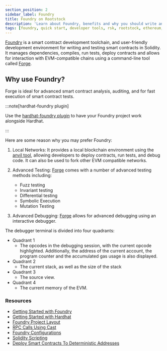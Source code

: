 ```yaml
---
section_position: 2 
sidebar_label: Foundry
title: Foundry on Rootstock
description: 'Learn about Foundry, benefits and why you should write and deploy smart contracts on Rootstock using Foundry.'
tags: [foundry, quick start, developer tools, rsk, rootstock, ethereum, dApps, smart contracts]
---
```


[Foundry](https://book.getfoundry.sh) is a smart contract development toolchain, and user-friendly development environment for writing and testing smart contracts in Solidity. It manages dependencies, compiles, run tests, deploy contracts and allows for interaction with EVM-compatible chains using a command-line tool called [Forge](https://book.getfoundry.sh/forge/). 

## Why use Foundry?

Forge is ideal for advanced smart contract analysis, auditing, and for fast execution of smart contract tests. 

:::note[hardhat-foundry plugin]

Use the [hardhat-foundry plugin](https://hardhat.org/hardhat-runner/plugins/nomicfoundation-hardhat-foundry) to have your Foundry project work alongside Hardhat. 

:::

Here are some reason why you may prefer Foundry:

1. Local Networks: 
It provides a local blockchain environment using the [anvil tool](https://book.getfoundry.sh/reference/anvil/), allowing developers to deploy contracts, run tests, and debug code. It can also be used to fork other EVM compatible networks.
 
2. Advanced Testing: 
[Forge](https://book.getfoundry.sh/forge/advanced-testing) comes with a number of advanced testing methods including:
   - Fuzz testing
   - Invariant testing
   - Differential testing
   - Symbolic Execution
   - Mutation Testing

3. Advanced Debugging: 
[Forge](https://book.getfoundry.sh/forge/debugger) allows for advanced debugging using an interactive debugger. 

The debugger terminal is divided into four quadrants:

- Quadrant 1
   - The opcodes in the debugging session, with the current opcode highlighted. Additionally, the address of the current account, the program counter and the accumulated gas usage is also displayed.
- Quadrant 2
   - The current stack, as well as the size of the stack
- Quadrant 3
   - The source view.
- Quadrant 4
   - The current memory of the EVM.
 

### Resources

- [Getting Started with Foundry](/developers/smart-contracts/foundry/)
- [Getting Started with Hardhat](/developers/smart-contracts/hardhat/)
- [Foundry Project Layout](https://book.getfoundry.sh/projects/project-layout)
- [RPC Calls Using Cast](https://book.getfoundry.sh/cast/)
- [Foundry Configurations](https://book.getfoundry.sh/config/)
- [Solidity Scripting](https://book.getfoundry.sh/guides/scripting-with-solidity)
- [Deploy Smart Contracts To Deterministic Addresses](https://book.getfoundry.sh/guides/deterministic-deployments-using-create2)
